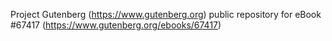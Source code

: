 Project Gutenberg (https://www.gutenberg.org) public repository for
eBook #67417 (https://www.gutenberg.org/ebooks/67417)
